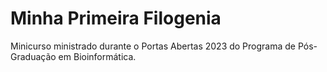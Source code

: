 # Minha Primeira Filogenia

Minicurso ministrado durante o Portas Abertas 2023 do Programa de Pós-Graduação em Bioinformática. 

